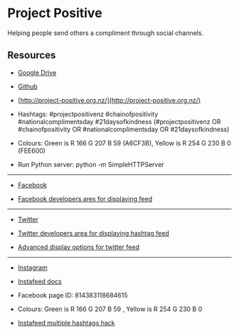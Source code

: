 # Project Positive

Helping people send others a compliment through social channels.

## Resources

* [Google Drive](https://drive.google.com/drive/folders/0B3UW6L02gf94elNtNWNZd2xzaVU)

* [Github](https://github.com/enspiral-craftworks/project-positive/blob/gh-pages/index.html)

* [http://project-positive.org.nz/](http://project-positive.org.nz/)

* Hashtags: #projectpositivenz #chainofpositivity #nationalcomplimentsday #21daysofkindness (#projectpositivenz OR #chainofpositivity OR #nationalcomplimentsday OR #21daysofkindness)

* Colours: Green is R 166  G 207  B 59 (A6CF3B), Yellow is R 254  G 230  B 0 (FEE600)

* Run Python server: python -m SimpleHTTPServer

---

* [Facebook](https://www.facebook.com/heyawesome)

* [Facebook developers ares for displaying feed](https://developers.facebook.com/docs/plugins/page-plugin)

---

* [Twitter](https://www.twitter.com/projectposnz)

* [Twitter developers area for displaying hashtag feed](https://twitter.com/settings/widgets/696444575154462720)

* [Advanced display options for twitter feed](https://dev.twitter.com/web/embedded-timelines#customization)

---

* [Instagram](https://www.instagram.com/projectpositivenz)

* [Instafeed docs](http://instafeedjs.com/)

* Facebook page ID: 814383118684615
* Colours: Green is R 166  G 207  B 59 , Yellow is R 254  G 230  B 0
* [Instafeed multiple hashtags hack](https://github.com/stevenschobert/instafeed.js/issues/12)
